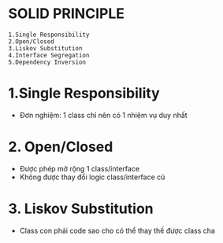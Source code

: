 # SOLID PRINCIPLE
    1.Single Responsibility
    2.Open/Closed
    3.Liskov Substitution
    4.Interface Segregation
    5.Dependency Inversion

# 1.Single Responsibility 
- Đơn nghiệm: 1 class chỉ nên có 1 nhiệm vụ duy nhất

# 2. Open/Closed
- Được phép mở rộng 1 class/interface
- Không được thay đổi logic class/interface cũ

# 3. Liskov Substitution
- Class con phải code sao cho có thể thay thế được class cha